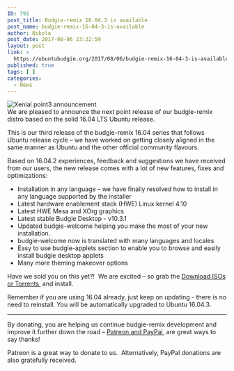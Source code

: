 ```yaml
---
ID: 792
post_title: Budgie-remix 16.04.3 is available
post_name: budgie-remix-16-04-3-is-available
author: Nikola
post_date: 2017-08-06 23:22:59
layout: post
link: >
  https://ubuntubudgie.org/2017/08/06/budgie-remix-16-04-3-is-available/
published: true
tags: [ ]
categories:
  - News
---
```

<div class="uk-overlay uk-overlay-hover uk-visible-hover">

<img src="https://ubuntubudgie.org/wp-content/uploads/2017/08/xenial-point3-announcement.jpg" alt="Xenial point3 announcement" />
<div class="uk-overlay-panel uk-overlay-background uk-overlay-fade"></div>
</div>
We are pleased to announce the next point release of our budgie-remix distro based on the solid 16.04 LTS Ubuntu release.

This is our third release of the budgie-remix 16.04 series that follows Ubuntu release cycle – we have worked on getting closely aligned in the same manner as Ubuntu and the other official community flavours.

Based on 16.04.2 experiences, feedback and suggestions we have received from our users, the new release comes with a lot of new features, fixes and optimizations:
<ul>
 	<li>Installation in any language – we have finally resolved how to install in any language supported by the installer</li>
 	<li>Latest hardware enablement stack (HWE) Linux kernel 4.10</li>
 	<li>Latest HWE Mesa and XOrg graphics</li>
 	<li>Latest stable Budgie Desktop - v10.3.1</li>
 	<li>Updated budgie-welcome helping you make the most of your new installation.</li>
 	<li>budgie-welcome now is translated with many languages and locales</li>
 	<li>Easy to use budgie-applets section to enable you to browse and easily install budgie desktop applets</li>
 	<li>Many more theming makeover options</li>
</ul>
<div></div>
Have we sold you on this yet?!  We are excited – so grab the <a href="https://ubuntubudgie.org/admin/blog/post/@page/3">Download ISOs or Torrents </a> and install.

Remember if you are using 16.04 already, just keep on updating - there is no need to reinstall. You will be automatically upgraded to Ubuntu 16.04.3.

<hr />

<div></div>
By donating, you are helping us continue budgie-remix development and improve it further down the road – <a href="https://budgie-remix.org/support-us/">Patreon and PayPal </a> are great ways to say thanks!

Patreon is a great way to donate to us.  Alternatively, PayPal donations are also gratefully received.